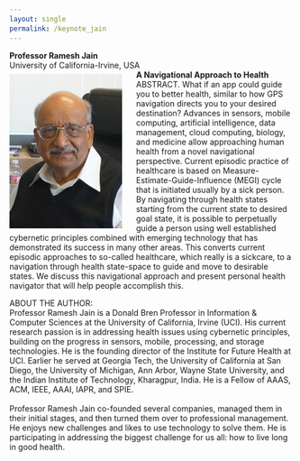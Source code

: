 ```yaml
---
layout: single
permalink: /keynote_jain
---
```

**Professor Ramesh Jain**<br/>
University of California-Irvine, USA<br/>
<img src="/assets/images/ramesh_jain.jpg" style="float:left;padding-right:25px;padding-top:7px;max-width:200px" alt="Professor Ramesh Jain"/>
<b>A Navigational Approach to Health</b><br/>
ABSTRACT. What if an app could guide you to better health, similar to how GPS navigation directs you to your desired destination? Advances in sensors, mobile computing, artificial intelligence, data management, cloud computing, biology, and medicine allow approaching human health from a novel navigational perspective. Current episodic practice of healthcare is based on Measure-Estimate-Guide-Influence (MEGI) cycle that is initiated usually by a sick person. By navigating through health states starting from the current state to desired goal state, it is possible to perpetually guide a person using well established cybernetic principles combined with emerging technology that has demonstrated its success in many other areas. This converts current episodic approaches to so-called healthcare, which really is a sickcare, to a navigation through health state-space to guide and move to desirable states. We discuss this navigational approach and present personal health navigator that will help people accomplish this.

ABOUT THE AUTHOR:<br/>
Professor Ramesh Jain is a Donald Bren Professor in Information & Computer Sciences at the University of California, Irvine (UCI). His current research passion is in addressing health issues using cybernetic principles, building on the progress in sensors, mobile, processing, and storage technologies.  He is the founding director of the Institute for Future Health at UCI. Earlier he served at Georgia Tech, the University of California at San Diego, the University of Michigan, Ann Arbor, Wayne State University, and the Indian Institute of Technology, Kharagpur, India.  He is a Fellow of AAAS, ACM, IEEE, AAAI, IAPR, and SPIE.<br/><br/>
Professor Ramesh Jain co-founded several companies, managed them in their initial stages, and then turned them over to professional management.  He enjoys new challenges and likes to use technology to solve them.  He is participating in addressing the biggest challenge for us all: how to live long in good health.<br/><br/>